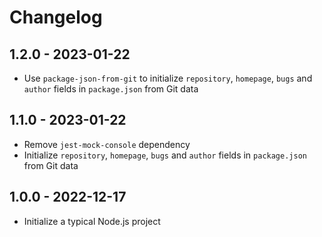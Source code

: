 # Changelog

## 1.2.0 - 2023-01-22

- Use `package-json-from-git` to initialize `repository`, `homepage`, `bugs` and `author` fields in `package.json` from Git data

## 1.1.0 - 2023-01-22

- Remove `jest-mock-console` dependency
- Initialize `repository`, `homepage`, `bugs` and `author` fields in `package.json` from Git data

## 1.0.0 - 2022-12-17

- Initialize a typical Node.js project
